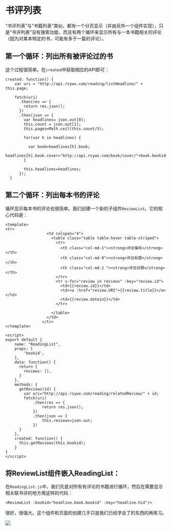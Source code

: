 # 书评列表

“书评列表”与“书籍列表”类似，都有一个分页显示（并由另外一个组件实现），只是“书评列表”没有搜索功能，而且有两个循环来显示所有与一本书籍相关的评论（因为对某本特定的书，可能有多于一篇的评论）。

## 第一个循环：列出所有被评论过的书

这个过程很简单。在`created`中获取相应的API即可：

```
created: function() {
    var uri = "http://api.rsywx.com/reading/listHeadline/" + this.page;
    
    fetch(uri)
      .then(res => {
        return res.json();
      })
      .then(json => {
        var headlines= json.out[0];
        this.count = json.out[1];
        this.pages=Math.ceil(this.count/5);

        for(var h in headlines) {
          
          var book=headlines[h].book;
          headlines[h].book.cover="http://api.rsywx.com/book/cover/"+book.bookid+"/"+book.title+"/"+book.author+"/200";
        }

        this.headlines=headlines;
      });
  }
```

## 第二个循环：列出每本书的评论

循环显示每本书的评论也很简单。我们创建一个新的子组件`ReviewList`。它的核心代码是：

```
<template>
<tr>
                  <td colspan="4">
                    <table class="table table-hover table-striped">
                      <tr>
                        <th class="col-md-1"><strong>评论编号</strong></th>
                        <th class="col-md-9"><strong>评论标题</strong></th>
                        <th class="col-md-2 "><strong>评论日期</strong></th>
                      </tr>
                      <tr v-for="review in reviews" :key="review.id">
                        <td>{{review.id}}</td>
                        <td><a :href="review.URI">{{review.title}}</a></td>
                        <td>{{review.datein}}</td>
                      </tr>
                      
                    </table>
                  </td>
                </tr>
</template>

<script>
export default {
    name: "ReadingList",
    props: [
        'bookid',
    ],
    data: function() {
      return {
        reviews: [],
      }
    },
    methods: {
      getReviews(id) {
        var uri="http://api.rsywx.com/reading/relatedReview/" + id;
        fetch(uri)
            .then(res => {
                return res.json();
            })
            .then(json => {
                this.reviews=json.out;
            })
      }
    },
    created: function() {
      this.getReviews(this.bookid);
    }
}
</script>
```

## 将ReviewList组件嵌入ReadingList：

在`ReadingList.js`中，我们先是对所有有评论的书籍进行循环，然后在需要显示相关联书评的地方用这样的代码：

```
<ReviewList :bookid="headline.book.bookid" :key="headline.hid"/>
```

很好，很强大。这个组件和页面的创建几乎只是我们已经学会了的东西的再练习。

![](http://rsywx.com/lib/exe/fetch.php/react:11-01.png)